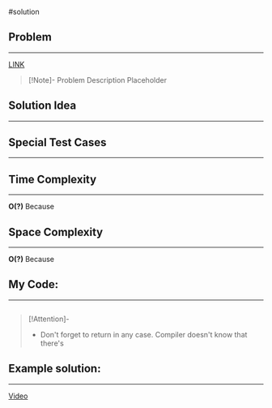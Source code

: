 #solution 
## Problem
___
[LINK](PLACEHOLDER)

>[!Note]- Problem Description
> Placeholder


## Solution Idea
___


## Special Test Cases
___


## Time Complexity
___
**O(?)** 
Because

## Space Complexity
___
**O(?)**
Because

## My Code:
___
```go


```

> [!Attention]-
> -  Don't forget to return in any case. Compiler doesn't know that there's


## Example solution:
___
[Video](VIDEO_LINK)

```go


```